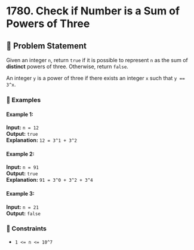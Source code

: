 # 1780. Check if Number is a Sum of Powers of Three

## 📝 Problem Statement  
Given an integer `n`, return `true` if it is possible to represent `n` as the sum of **distinct** powers of three. Otherwise, return `false`.  

An integer `y` is a power of three if there exists an integer `x` such that `y == 3^x`.  

### 🔹 Examples  

#### **Example 1:**  
**Input:** `n = 12`  
**Output:** `true`  
**Explanation:** `12 = 3^1 + 3^2`

#### **Example 2:**  
**Input:** `n = 91`  
**Output:** `true`  
**Explanation:** `91 = 3^0 + 3^2 + 3^4`

#### **Example 3:**  
**Input:** `n = 21`  
**Output:** `false`  

### 🔹 Constraints  
- `1 <= n <= 10^7`
